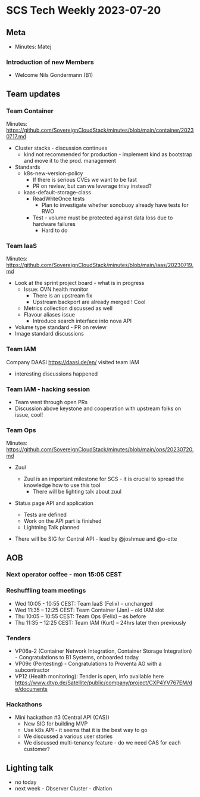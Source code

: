 # SCS Tech Weekly 2023-07-20

## Meta

- Minutes: Matej

### Introduction of new Members

- Welcome Nils Gondermann (B1)

## Team updates

### Team Container

Minutes: https://github.com/SovereignCloudStack/minutes/blob/main/container/20230717.md

- Cluster stacks - discussion continues 
  - kind not recommended for production - implement kind as bootstrap and move it to the prod. management
- Standards
  - k8s-new-version-policy
    - If there is serious CVEs we want to be fast
    - PR on review, but can we leverage trivy instead?
  - kaas-default-storage-class
    - ReadWriteOnce tests
      - Plan to investigate whether sonobuoy already have tests for RWO
    - Test - volume must be protected against data loss due to hardware failures
      - Hard to do

### Team IaaS

Minutes: https://github.com/SovereignCloudStack/minutes/blob/main/iaas/20230719.md

- Look at the sprint project board - what is in progress
  - Issue: OVN health monitor
    - There is an upstream fix
    - Upstream backport are already merged ! Cool
  - Metrics collection discussed as well
  - Flavour aliases issue
    - Introduce search interface into nova API 
- Volume type standard - PR on review
- Image standard discussions

### Team IAM

Company DAASI https://daasi.de/en/ visited team IAM 
  - interesting discussions happened

### Team IAM - hacking session

- Team went through open PRs 
- Discussion above keystone and cooperation with upstream folks on issue, cool!

### Team Ops

Minutes: https://github.com/SovereignCloudStack/minutes/blob/main/ops/20230720.md

- Zuul
  - Zuul is an important milestone for SCS - it is crucial to spread the knowledge how to use this tool
    - There will be lighting talk about zuul  

- Status page API and application
  - Tests are defined
  - Work on the API part is finished
  - Lightning Talk planned
- There will be SIG for Central API - lead by @joshmue and @o-otte 

## AOB

### Next operator coffee - mon 15:05 CEST

### Reshuffling team meetings

- Wed 10:05 - 10:55 CEST: Team IaaS (Felix) – unchanged
- Wed 11:35 – 12:25 CEST: Team Container (Jan) – old IAM slot
- Thu 10:05 – 10:55 CEST: Team Ops (Felix) – as before
- Thu 11:35 – 12:25 CEST: Team IAM (Kurt) – 24hrs later then previously

### Tenders

- VP06a-2 (Container Network Integration, Container Storage Integration) - Congratulations to B1 Systems, onboarded today
- VP09c (Pentesting) - Congratulations to Proventa AG with a subcontractor
- VP12 (Health monitoring): Tender is open, info available here https://www.dtvp.de/Satellite/public/company/project/CXP4YV767EM/de/documents

### Hackathons

- Mini hackathon #3 (Central API (CAS)) 
  - New SIG for building MVP
  - Use k8s API - it seems that it is the best way to go
  - We discussed a various user stories 
  - We discussed multi-tenancy feature - do we need CAS for each customer?

## Lighting talk
  
- no today
- next week - Observer Cluster - dNation
 
